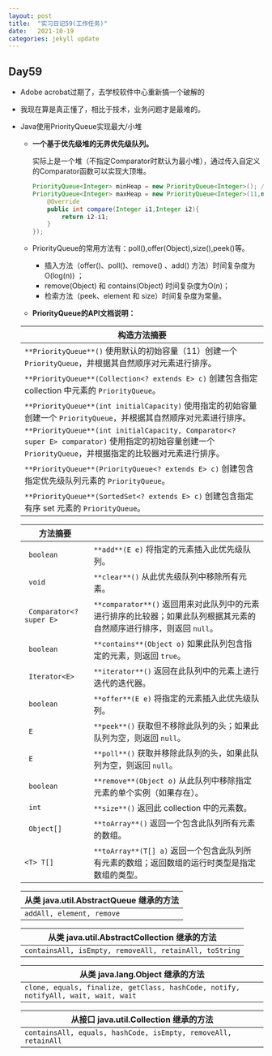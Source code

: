```yaml
---
layout: post
title:  "实习日记59(工作任务)"
date:   2021-10-19
categories: jekyll update
---
```


## Day59

- Adobe acrobat过期了，去学校软件中心重新搞一个破解的

- 我现在算是真正懂了，相比于技术，业务问题才是最难的。

- Java使用PriorityQueue实现最大/小堆

  - **一个基于优先级堆的无界优先级队列。**

    实际上是一个堆（不指定Comparator时默认为最小堆），通过传入自定义的Comparator函数可以实现大顶堆。

    ```java
    PriorityQueue<Integer> minHeap = new PriorityQueue<Integer>(); //小顶堆，默认容量为11
    PriorityQueue<Integer> maxHeap = new PriorityQueue<Integer>(11,new Comparator<Integer>(){ //大顶堆，容量11
        @Override
        public int compare(Integer i1,Integer i2){
            return i2-i1;
        }
    });
    ```

  - PriorityQueue的常用方法有：poll(),offer(Object),size(),peek()等。

    - 插入方法（offer()、poll()、remove() 、add() 方法）时间复杂度为O(log(n)) ；
    - remove(Object) 和 contains(Object) 时间复杂度为O(n)；
    - 检索方法（peek、element 和 size）时间复杂度为常量。

  -  **PriorityQueue的API文档说明：**

    | 构造方法摘要                                                 |
    | ------------------------------------------------------------ |
    | `**PriorityQueue**()`      使用默认的初始容量（11）创建一个 `PriorityQueue`，并根据其自然顺序对元素进行排序。 |
    | `**PriorityQueue**(Collection<? extends E> c)`      创建包含指定 collection 中元素的 `PriorityQueue`。 |
    | `**PriorityQueue**(int initialCapacity)`      使用指定的初始容量创建一个 `PriorityQueue`，并根据其自然顺序对元素进行排序。 |
    | `**PriorityQueue**(int initialCapacity, Comparator<? super E> comparator)`      使用指定的初始容量创建一个 `PriorityQueue`，并根据指定的比较器对元素进行排序。 |
    | `**PriorityQueue**(PriorityQueue<? extends E> c)`      创建包含指定优先级队列元素的 `PriorityQueue`。 |
    | `**PriorityQueue**(SortedSet<? extends E> c)`      创建包含指定有序 set 元素的 `PriorityQueue`。 |

    | 方法摘要                 |                                                              |
    | ------------------------ | ------------------------------------------------------------ |
    | ` boolean`               | `**add**(E e)`      将指定的元素插入此优先级队列。           |
    | ` void`                  | `**clear**()`      从此优先级队列中移除所有元素。            |
    | ` Comparator<? super E>` | `**comparator**()`      返回用来对此队列中的元素进行排序的比较器；如果此队列根据其元素的自然顺序进行排序，则返回 `null`。 |
    | ` boolean`               | `**contains**(Object o)`      如果此队列包含指定的元素，则返回 `true`。 |
    | ` Iterator<E>`           | `**iterator**()`      返回在此队列中的元素上进行迭代的迭代器。 |
    | ` boolean`               | `**offer**(E e)`      将指定的元素插入此优先级队列。         |
    | ` E`                     | `**peek**()`      获取但不移除此队列的头；如果此队列为空，则返回 `null`。 |
    | ` E`                     | `**poll**()`      获取并移除此队列的头，如果此队列为空，则返回 `null`。 |
    | ` boolean`               | `**remove**(Object o)`      从此队列中移除指定元素的单个实例（如果存在）。 |
    | ` int`                   | `**size**()`      返回此 collection 中的元素数。             |
    | ` Object[]`              | `**toArray**()`      返回一个包含此队列所有元素的数组。      |
    | `<T> T[]`                | `**toArray**(T[] a)`      返回一个包含此队列所有元素的数组；返回数组的运行时类型是指定数组的类型。 |

    | **从类 java.util.AbstractQueue 继承的方法** |
    | ------------------------------------------- |
    | `addAll, element, remove`                   |

    | **从类 java.util.AbstractCollection 继承的方法**       |
    | ------------------------------------------------------ |
    | `containsAll, isEmpty, removeAll, retainAll, toString` |

    | **从类 java.lang.Object 继承的方法**                         |
    | ------------------------------------------------------------ |
    | `clone, equals, finalize, getClass, hashCode, notify, notifyAll, wait, wait, wait` |

    | **从接口 java.util.Collection 继承的方法**                   |
    | ------------------------------------------------------------ |
    | `containsAll, equals, hashCode, isEmpty, removeAll, retainAll` |

